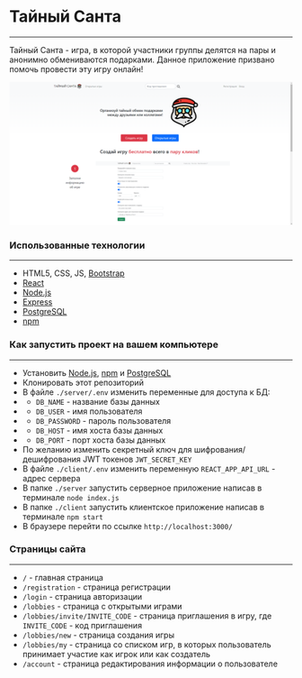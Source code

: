 # Тайный Санта

---

Тайный Санта - игра, в которой участники группы делятся на пары и анонимно обмениваются подарками.
Данное приложение призвано помочь провести эту игру онлайн!

![Main page](./screenshot.png)

### Использованные технологии

---

- HTML5, CSS, JS, [Bootstrap](https://getbootstrap.com/)
- [React](https://reactjs.org/)
- [Node.js](https://nodejs.org/en/)
- [Express](https://expressjs.com/)
- [PostgreSQL](https://www.postgresql.org/)
- [npm](https://www.npmjs.com/)

### Как запустить проект на вашем компьютере

---

- Установить [Node.js](https://nodejs.org/en/), [npm](https://www.npmjs.com/) и [PostgreSQL](https://www.postgresql.org/)
- Клонировать этот репозиторий
- В файле `./server/.env` изменить переменные для доступа к БД:
- - `DB_NAME` - название базы данных
- - `DB_USER` - имя пользователя
- - `DB_PASSWORD` - пароль пользователя
- - `DB_HOST` - имя хоста базы данных
- - `DB_PORT` - порт хоста базы данных
- По желанию изменить секретный ключ для шифрования/дешифрования JWT токенов `JWT_SECRET_KEY`
- В файле `./client/.env` изменить переменную `REACT_APP_API_URL` - адрес сервера
- В папке `./server` запустить серверное приложение написав в терминале `node index.js`
- В папке `./client` запустить клиентское приложение написав в терминале `npm start`
- В браузере перейти по ссылке `http://localhost:3000/`

### Страницы сайта

---

- `/` - главная страница
- `/registration` - страница регистрации
- `/login` - страница авторизации
- `/lobbies` - страница с открытыми играми
- `/lobbies/invite/INVITE_CODE` - страница приглашения в игру, где `INVITE_CODE` - код приглашения
- `/lobbies/new` - страница создания игры
- `/lobbies/my` - страница со списком игр, в которых пользователь принимает участие как игрок или как создатель
- `/account` - страница редактирования информации о пользователе

